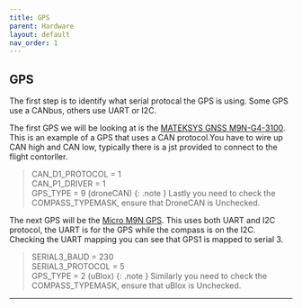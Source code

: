```yaml
---
title: GPS
parent: Hardware
layout: default
nav_order: 1
---
```

## GPS
The first step is to identify what serial protocal the GPS is using. Some GPS use a CANbus, others use UART or I2C. 

The first GPS we will be looking at is the [MATEKSYS GNSS M9N-G4-3100](https://www.mateksys.com/?portfolio=m9n-g4-3100). This is an example of a GPS that uses a CAN protocol.You have to wire up CAN high and CAN low, typically there is a jst provided to connect to the flight contorller.
>CAN_D1_PROTOCOL = 1  
>CAN_P1_DRIVER = 1  
>GPS_TYPE = 9 (droneCAN)
{: .note }
Lastly you need to check the COMPASS_TYPEMASK, ensure that DroneCAN is Unchecked. 

The next GPS will be the [Micro M9N GPS](https://holybro.com/collections/gps/products/micro-m9n-gps). This uses both UART and I2C protocol, the UART is for the GPS while the compass is on the I2C. Checking the UART mapping you can see that GPS1 is mapped to serial 3.
>SERIAL3_BAUD = 230  
>SERIAL3_PROTOCOL = 5  
>GPS_TYPE = 2 (uBlox)
{: .note }
Similarly you need to check the COMPASS_TYPEMASK, ensure that uBlox is Unchecked. 

---
